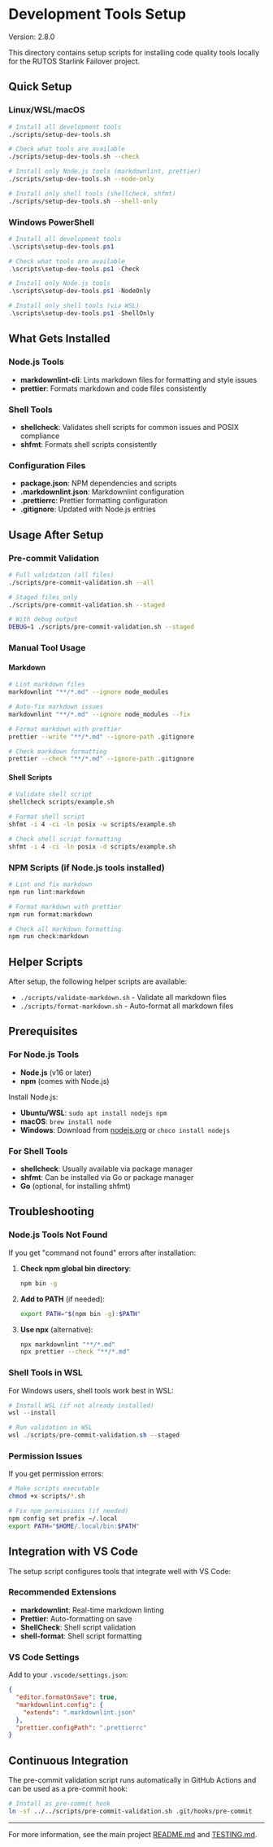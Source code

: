 # Development Tools Setup

Version: 2.8.0

This directory contains setup scripts for installing code quality tools locally for the RUTOS Starlink Failover project.

## Quick Setup

### Linux/WSL/macOS

```bash
# Install all development tools
./scripts/setup-dev-tools.sh

# Check what tools are available
./scripts/setup-dev-tools.sh --check

# Install only Node.js tools (markdownlint, prettier)
./scripts/setup-dev-tools.sh --node-only

# Install only shell tools (shellcheck, shfmt)
./scripts/setup-dev-tools.sh --shell-only
```

### Windows PowerShell

```powershell
# Install all development tools
.\scripts\setup-dev-tools.ps1

# Check what tools are available
.\scripts\setup-dev-tools.ps1 -Check

# Install only Node.js tools
.\scripts\setup-dev-tools.ps1 -NodeOnly

# Install only shell tools (via WSL)
.\scripts\setup-dev-tools.ps1 -ShellOnly
```

## What Gets Installed

### Node.js Tools

- **markdownlint-cli**: Lints markdown files for formatting and style issues
- **prettier**: Formats markdown and code files consistently

### Shell Tools

- **shellcheck**: Validates shell scripts for common issues and POSIX compliance
- **shfmt**: Formats shell scripts consistently

### Configuration Files

- **package.json**: NPM dependencies and scripts
- **.markdownlint.json**: Markdownlint configuration
- **.prettierrc**: Prettier formatting configuration
- **.gitignore**: Updated with Node.js entries

## Usage After Setup

### Pre-commit Validation

```bash
# Full validation (all files)
./scripts/pre-commit-validation.sh --all

# Staged files only
./scripts/pre-commit-validation.sh --staged

# With debug output
DEBUG=1 ./scripts/pre-commit-validation.sh --staged
```

### Manual Tool Usage

#### Markdown

```bash
# Lint markdown files
markdownlint "**/*.md" --ignore node_modules

# Auto-fix markdown issues
markdownlint "**/*.md" --ignore node_modules --fix

# Format markdown with prettier
prettier --write "**/*.md" --ignore-path .gitignore

# Check markdown formatting
prettier --check "**/*.md" --ignore-path .gitignore
```

#### Shell Scripts

```bash
# Validate shell script
shellcheck scripts/example.sh

# Format shell script
shfmt -i 4 -ci -ln posix -w scripts/example.sh

# Check shell script formatting
shfmt -i 4 -ci -ln posix -d scripts/example.sh
```

### NPM Scripts (if Node.js tools installed)

```bash
# Lint and fix markdown
npm run lint:markdown

# Format markdown with prettier
npm run format:markdown

# Check all markdown formatting
npm run check:markdown
```

## Helper Scripts

After setup, the following helper scripts are available:

- `./scripts/validate-markdown.sh` - Validate all markdown files
- `./scripts/format-markdown.sh` - Auto-format all markdown files

## Prerequisites

### For Node.js Tools

- **Node.js** (v16 or later)
- **npm** (comes with Node.js)

Install Node.js:

- **Ubuntu/WSL**: `sudo apt install nodejs npm`
- **macOS**: `brew install node`
- **Windows**: Download from [nodejs.org](https://nodejs.org/) or `choco install nodejs`

### For Shell Tools

- **shellcheck**: Usually available via package manager
- **shfmt**: Can be installed via Go or package manager
- **Go** (optional, for installing shfmt)

## Troubleshooting

### Node.js Tools Not Found

If you get "command not found" errors after installation:

1. **Check npm global bin directory**:

   ```bash
   npm bin -g
   ```

2. **Add to PATH** (if needed):

   ```bash
   export PATH="$(npm bin -g):$PATH"
   ```

3. **Use npx** (alternative):

   ```bash
   npx markdownlint "**/*.md"
   npx prettier --check "**/*.md"
   ```

### Shell Tools in WSL

For Windows users, shell tools work best in WSL:

```powershell
# Install WSL (if not already installed)
wsl --install

# Run validation in WSL
wsl ./scripts/pre-commit-validation.sh --staged
```

### Permission Issues

If you get permission errors:

```bash
# Make scripts executable
chmod +x scripts/*.sh

# Fix npm permissions (if needed)
npm config set prefix ~/.local
export PATH="$HOME/.local/bin:$PATH"
```

## Integration with VS Code

The setup script configures tools that integrate well with VS Code:

### Recommended Extensions

- **markdownlint**: Real-time markdown linting
- **Prettier**: Auto-formatting on save
- **ShellCheck**: Shell script validation
- **shell-format**: Shell script formatting

### VS Code Settings

Add to your `.vscode/settings.json`:

```json
{
  "editor.formatOnSave": true,
  "markdownlint.config": {
    "extends": ".markdownlint.json"
  },
  "prettier.configPath": ".prettierrc"
}
```

## Continuous Integration

The pre-commit validation script runs automatically in GitHub Actions and can be used as a pre-commit hook:

```bash
# Install as pre-commit hook
ln -sf ../../scripts/pre-commit-validation.sh .git/hooks/pre-commit
```

---

For more information, see the main project [README.md](../README.md) and [TESTING.md](../TESTING.md).
